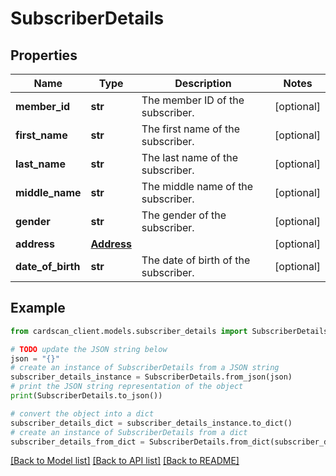 # SubscriberDetails


## Properties

Name | Type | Description | Notes
------------ | ------------- | ------------- | -------------
**member_id** | **str** | The member ID of the subscriber. | [optional] 
**first_name** | **str** | The first name of the subscriber. | [optional] 
**last_name** | **str** | The last name of the subscriber. | [optional] 
**middle_name** | **str** | The middle name of the subscriber. | [optional] 
**gender** | **str** | The gender of the subscriber. | [optional] 
**address** | [**Address**](Address.md) |  | [optional] 
**date_of_birth** | **str** | The date of birth of the subscriber. | [optional] 

## Example

```python
from cardscan_client.models.subscriber_details import SubscriberDetails

# TODO update the JSON string below
json = "{}"
# create an instance of SubscriberDetails from a JSON string
subscriber_details_instance = SubscriberDetails.from_json(json)
# print the JSON string representation of the object
print(SubscriberDetails.to_json())

# convert the object into a dict
subscriber_details_dict = subscriber_details_instance.to_dict()
# create an instance of SubscriberDetails from a dict
subscriber_details_from_dict = SubscriberDetails.from_dict(subscriber_details_dict)
```
[[Back to Model list]](../README.md#documentation-for-models) [[Back to API list]](../README.md#documentation-for-api-endpoints) [[Back to README]](../README.md)



